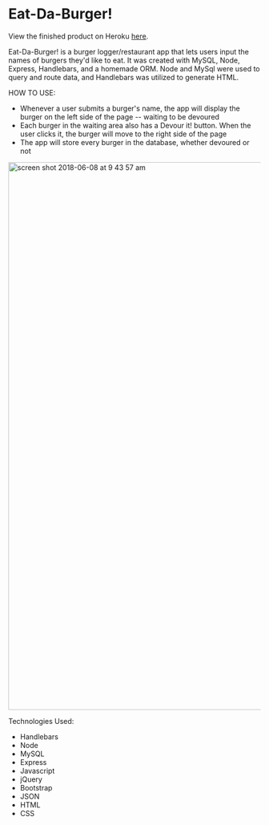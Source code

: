 # Eat-Da-Burger!

View the finished product on Heroku <a href="https://rose-eat-da-burger.herokuapp.com">here</a>.

Eat-Da-Burger! is a burger logger/restaurant app that lets users input the names of burgers they'd like to eat. It was created with MySQL, Node, Express, Handlebars, and a homemade ORM. Node and MySql were used to query and route data, and Handlebars was utilized to generate HTML.

HOW TO USE:
* Whenever a user submits a burger's name, the app will display the burger on the left side of the page -- waiting to be devoured
* Each burger in the waiting area also has a Devour it! button. When the user clicks it, the burger will move to the right side of the page
* The app will store every burger in the database, whether devoured or not

<img width="1093" alt="screen shot 2018-06-08 at 9 43 57 am" src="https://user-images.githubusercontent.com/34491285/41164333-8ed6b314-6b00-11e8-9d0b-b46da5b17354.png">

Technologies Used:
* Handlebars
* Node
* MySQL
* Express
* Javascript
* jQuery
* Bootstrap
* JSON
* HTML
* CSS
